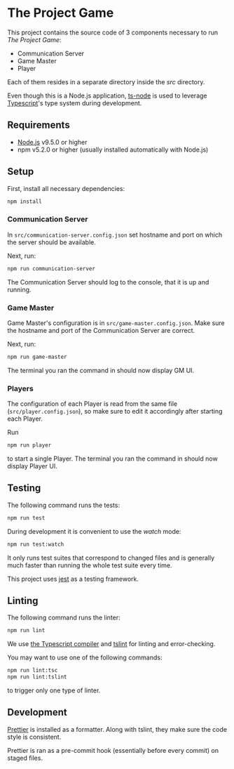 # The Project Game

This project contains the source code of 3 components necessary to run _The Project Game_:

* Communication Server
* Game Master
* Player

Each of them resides in a separate directory inside the _src_ directory.

Even though this is a Node.js application, [ts-node](https://github.com/TypeStrong/ts-node)
is used to leverage [Typescript](https://www.typescriptlang.org/)'s type system during development.

## Requirements

* [Node.js](https://nodejs.org/en/download/) v9.5.0 or higher
* npm v5.2.0 or higher (usually installed automatically with Node.js)

## Setup

First, install all necessary dependencies:

``` bash
npm install
```

### Communication Server

In `src/communication-server.config.json` set hostname and port on which the server
should be available.

Next, run:

``` bash
npm run communication-server
```

The Communication Server should log to the console, that it is up and running.

### Game Master

Game Master's configuration is in `src/game-master.config.json`. Make sure the hostname
and port of the Communication Server are correct.

Next, run:

``` bash
npm run game-master
```

The terminal you ran the command in should now display GM UI.

### Players

The configuration of each Player is read from the same file (`src/player.config.json`), so make
sure to edit it accordingly after starting each Player.

Run

``` bash
npm run player
```

to start a single Player. The terminal you ran the command in should now display Player UI.

## Testing

The following command runs the tests:

``` bash
npm run test
```

During development it is convenient to use the _watch_ mode:

``` bash
npm run test:watch
```

It only runs test suites that correspond to changed files and is generally much faster
than running the whole test suite every time.

This project uses [jest](https://facebook.github.io/jest/) as a testing framework.

## Linting

The following command runs the linter:

``` bash
npm run lint
```

We use [the Typescript compiler](https://www.typescriptlang.org/docs/handbook/compiler-options.html)
and [tslint](https://palantir.github.io/tslint/) for linting and error-checking.

You may want to use one of the following commands:

``` bash
npm run lint:tsc
npm run lint:tslint
```

to trigger only one type of linter.

## Development

[Prettier](https://github.com/prettier/prettier) is installed as a formatter. Along with tslint,
they make sure the code style is consistent.

Prettier is ran as a pre-commit hook (essentially before every commit) on staged files.
